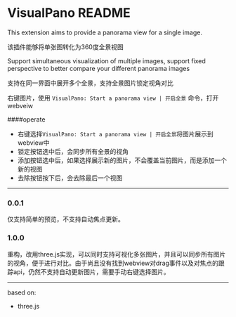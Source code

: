 # VisualPano README

This extension aims to provide a panorama view for a single image.

该插件能够将单张图转化为360度全景视图

Support simultaneous visualization of multiple images, support fixed perspective to better compare your different panorama images

支持在同一界面中展开多个全景，支持全景图片锁定视角对比


右键图片，使用
`VisualPano: Start a panorama view | 开启全景`
命令，打开webveiw

####operate
- 右键选择`VisualPano: Start a panorama view | 开启全景`将图片展示到webview中
- 锁定按钮选中后，会同步所有全景的视角
- 添加按钮选中后，如果选择展示新的图片，不会覆盖当前图片，而是添加一个新的视图
- 去除按钮按下后，会去除最后一个视图

---
### 0.0.1

仅支持简单的预览，不支持自动焦点更新。

### 1.0.0

重构，改用three.js实现，可以同时支持可视化多张图片，并且可以同步所有图片的视角，便于进行对比。由于尚且没有找到webview对drag事件以及对焦点的跟踪api，仍然不支持自动更新图片，需要手动右键选择图片。

---
based on:
- three.js

